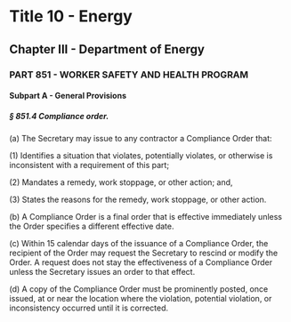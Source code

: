 
# Title 10 - Energy
## Chapter III - Department of Energy
### PART 851 - WORKER SAFETY AND HEALTH PROGRAM
#### Subpart A - General Provisions
##### § 851.4 Compliance order.

(a) The Secretary may issue to any contractor a Compliance Order that:

(1) Identifies a situation that violates, potentially violates, or otherwise is inconsistent with a requirement of this part;

(2) Mandates a remedy, work stoppage, or other action; and,

(3) States the reasons for the remedy, work stoppage, or other action.

(b) A Compliance Order is a final order that is effective immediately unless the Order specifies a different effective date.

(c) Within 15 calendar days of the issuance of a Compliance Order, the recipient of the Order may request the Secretary to rescind or modify the Order. A request does not stay the effectiveness of a Compliance Order unless the Secretary issues an order to that effect.

(d) A copy of the Compliance Order must be prominently posted, once issued, at or near the location where the violation, potential violation, or inconsistency occurred until it is corrected.
